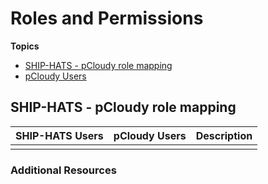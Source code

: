 # Roles and Permissions



**Topics**
- [SHIP-HATS - pCloudy role mapping]()
- [pCloudy Users]()

## SHIP-HATS - pCloudy role mapping

| SHIP-HATS Users | pCloudy Users |Description|
| --- | --- |---|
| |||



### Additional Resources

